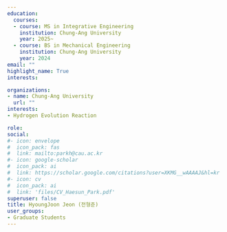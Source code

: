 ```yaml
---
education:
  courses:
  - course: MS in Integrative Engineering
    institution: Chung-Ang University
    year: 2025~  
  - course: BS in Mechanical Engineering
    institution: Chung-Ang University
    year: 2024
email: ""
highlight_name: True
interests:

organizations:
- name: Chung-Ang University
  url: ""
interests:
- Hydrogen Evolution Reaction

role: 
social:
#- icon: envelope
#  icon_pack: fas
#  link: mailto:parkh@cau.ac.kr
#- icon: google-scholar
#  icon_pack: ai
#  link: https://scholar.google.com/citations?user=XKMG__wAAAAJ&hl=kr
#- icon: cv
#  icon_pack: ai
#  link: 'files/CV_Haesun_Park.pdf'
superuser: false
title: HyoungJoon Jeon (전형준)
user_groups:
- Graduate Students
---
```




